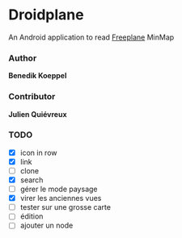 # Droidplane

An Android application to read [Freeplane](https://docs.freeplane.org/) MinMap

### Author
**Benedik Koeppel**

### Contributor
**Julien Quiévreux**

### TODO

* [X]  icon in row
* [X]  link
* [ ]  clone
* [X]  search
* [ ]  gérer le mode paysage
* [X]  virer les anciennes vues
* [ ]  tester sur une grosse carte
* [ ]  édition
  * [ ]  ajouter un node
